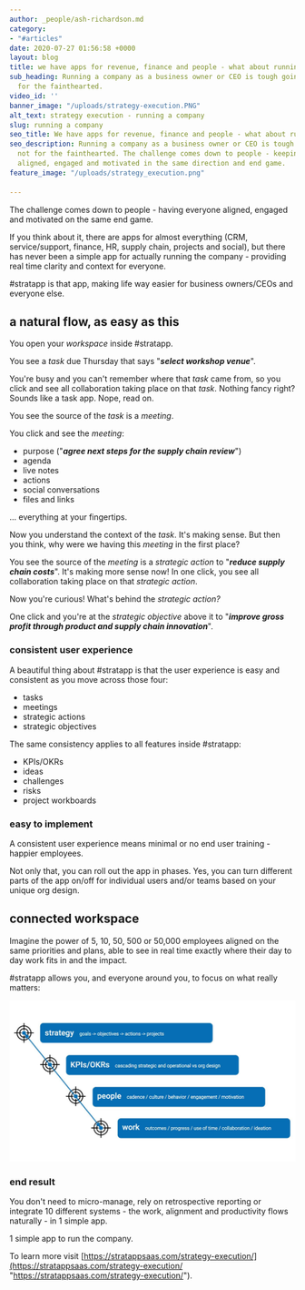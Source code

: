 ```yaml
---
author: _people/ash-richardson.md
category:
- "#articles"
date: 2020-07-27 01:56:58 +0000
layout: blog
title: we have apps for revenue, finance and people - what about running the company?
sub_heading: Running a company as a business owner or CEO is tough going, it's not
  for the fainthearted.
video_id: ''
banner_image: "/uploads/strategy-execution.PNG"
alt_text: strategy execution - running a company
slug: running a company
seo_title: We have apps for revenue, finance and people - what about running the company?
seo_description: Running a company as a business owner or CEO is tough going, it's
  not for the fainthearted. The challenge comes down to people - keeping everyone
  aligned, engaged and motivated in the same direction and end game.
feature_image: "/uploads/strategy_execution.png"

---
```

The challenge comes down to people - having everyone aligned, engaged and motivated on the same end game.

If you think about it, there are apps for almost everything (CRM, service/support, finance, HR, supply chain, projects and social), but there has never been a simple app for actually running the company - providing real time clarity and context for everyone.

\#stratapp is that app, making life way easier for business owners/CEOs and everyone else.

## a natural flow, as easy as this

You open your _workspace_ inside #stratapp.

You see a _task_ due Thursday that says "**_select workshop venue_**".

You're busy and you can't remember where that _task_ came from, so you click and see all collaboration taking place on that _task_.  Nothing fancy right?  Sounds like a task app.  Nope, read on.

You see the source of the _task_ is a _meeting_.

You click and see the _meeting_:

* purpose ("**_agree next steps for the supply chain review_**")
* agenda
* live notes
* actions
* social conversations
* files and links

... everything at your fingertips.

Now you understand the context of the _task_.  It's making sense.  But then you think, why were we having this _meeting_ in the first place?

You see the source of the _meeting_ is a _strategic action_ to "**_reduce supply chain costs_**".  It's making more sense now!  In one click, you see all collaboration taking place on that _strategic action_.

Now you're curious!  What's behind the _strategic action?_  

One click and you're at the _strategic objective_ above it to "**_improve gross profit through product and supply chain innovation_**".

### consistent user experience

A beautiful thing about #stratapp is that the user experience is easy and consistent as you move across those four:

* tasks
* meetings
* strategic actions
* strategic objectives

The same consistency applies to all features inside #stratapp:

* KPIs/OKRs
* ideas
* challenges
* risks
* project workboards

### easy to implement

A consistent user experience means minimal or no end user training - happier employees.

Not only that, you can roll out the app in phases.  Yes, you can turn different parts of the app on/off for individual users and/or teams based on your unique org design.

## connected workspace

Imagine the power of 5, 10, 50, 500 or 50,000 employees aligned on the same priorities and plans, able to see in real time exactly where their day to day work fits in and the impact.

\#stratapp allows you, and everyone around you, to focus on what really matters:

![](/uploads/connect.JPG)

### end result

You don't need to micro-manage, rely on retrospective reporting or integrate 10 different systems - the work, alignment and productivity flows naturally - in 1 simple app.

1 simple app to run the company.

To learn more visit [https://stratappsaas.com/strategy-execution/](https://stratappsaas.com/strategy-execution/ "https://stratappsaas.com/strategy-execution/").